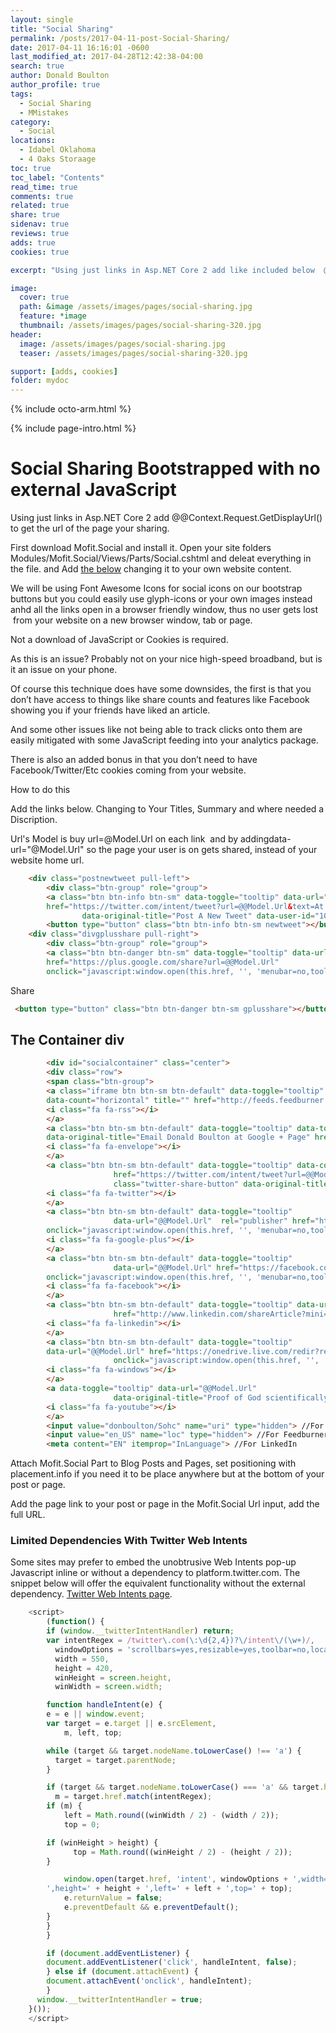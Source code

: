 ```yaml
---
layout: single
title: "Social Sharing"
permalink: /posts/2017-04-11-post-Social-Sharing/
date: 2017-04-11 16:16:01 -0600
last_modified_at: 2017-04-28T12:42:38-04:00
search: true
author: Donald Boulton
author_profile: true
tags:
  - Social Sharing
  - MMistakes
category:
  - Social
locations:
  - Idabel Oklahoma
  - 4 Oaks Storaage
toc: true
toc_label: "Contents"
read_time: true
comments: true
related: true
share: true
sidenav: true
reviews: true
adds: true
cookies: true

excerpt: "Using just links in Asp.NET Core 2 add like included below  @Context.Request.GetDisplayUrl(), to get the url of the page your sharing. View the source of this repo to see how to do it in Jekyll"

image:
  cover: true
  path: &image /assets/images/pages/social-sharing.jpg
  feature: *image
  thumbnail: /assets/images/pages/social-sharing-320.jpg
header:
  image: /assets/images/pages/social-sharing.jpg
  teaser: /assets/images/pages/social-sharing-320.jpg       

support: [adds, cookies]
folder: mydoc 
---
```


{% include octo-arm.html %}

{% include page-intro.html %}

# Social Sharing Bootstrapped with no external JavaScript

Using just links in Asp.NET Core 2 add @@Context.Request.GetDisplayUrl() to get the url of the page your sharing.

First download Mofit.Social and install it. Open your site folders Modules/Mofit.Social/Views/Parts/Social.cshtml and deleat everything in the file. and Add [the below](#below) changing it to your own website content.

We will be using Font Awesome Icons for social icons on our bootstrap buttons but you could easily use glyph-icons or your own images instead anhd all the links open in a browser friendly window, thus no user gets lost  from your website on a new browser window, tab or page.

Not a download of JavaScript or Cookies is required.

As this is an issue? Probably not on your nice high-speed broadband, but is it an issue on your phone.

Of course this technique does have some downsides, the first is that you don’t have access to things like share counts and features like Facebook showing you if your friends have liked an article.

And some other issues like not being able to track clicks onto them are easily mitigated with some JavaScript feeding into your analytics package.

There is also an added bonus in that you don’t need to have Facebook/Twitter/Etc cookies coming from your website.

How to do this

Add the links below. Changing to Your Titles, Summary and where needed a Discription.

Url's Model is buy url=@Model.Url on each link  and by addingdata-url="@Model.Url" so the page your user is on gets shared, instead of your website home url.

```html
    <div class="postnewtweet pull-left">
        <div class="btn-group" role="group">
        <a class="btn btn-info btn-sm" data-toggle="tooltip" data-url="@@Model.Url"
        href="https://twitter.com/intent/tweet?url=@@Model.Url&text=At Don Boulton.com&via=donboulton"
                data-original-title="Post A New Tweet" data-user-id="105217183">
        <button type="button" class="btn btn-info btn-sm newtweet"></button>Tweet</a>
    <div class="divgplusshare pull-right">
        <div class="btn-group" role="group">
        <a class="btn btn-danger btn-sm" data-toggle="tooltip" data-url="@@Model.Url"
        href="https://plus.google.com/share?url=@@Model.Url"
        onclick="javascript:window.open(this.href, '', 'menubar=no,toolbar=no,resizable=yes,scrollbars=yes,height=600,width=600');return false;" data-original-title="Share on Google+">
```

 Share

```html
 <button type="button" class="btn btn-danger btn-sm gplusshare"></button></a>
 ```

## The Container div

```html
        <div id="socialcontainer" class="center">
        <div class="row">
        <span class="btn-group">
        <a class="iframe btn btn-sm btn-default" data-toggle="tooltip" data-url="@@Model.Url"
        data-count="horizontal" title="" href="http://feeds.feedburner.com/donboulton/Sohc" data-original-title="Don Boulton Blog RSS">
        <i class="fa fa-rss"></i>
        </a>
        <a class="btn btn-sm btn-default" data-toggle="tooltip" data-toggle="tooltip"
        data-original-title="Email Donald Boulton at Google + Page" href="mailto:don-boulton-4557@pages.plusgoogle.com" onclick="javascript:window.open(this.href, '', 'menubar=no,toolbar=no,resizable=yes,scrollbars=yes,height=600,width=600');return false;">
        <i class="fa fa-envelope"></i>
        </a> 
        <a class="btn btn-sm btn-default" data-toggle="tooltip" data-count="horizontal"
                       href="https://twitter.com/intent/tweet?url=@@Model.Url&text=YOUR TEXT&via=TWITTER USERNAME"
                       class="twitter-share-button" data-original-title="Twitter Share" data-user-id="TWITTER USER ID">
        <i class="fa fa-twitter"></i>
        </a>
        <a class="btn btn-sm btn-default" data-toggle="tooltip"
                       data-url="@@Model.Url"  rel="publisher" href="https://plus.google.com/share?url=@@Model.Url"
        onclick="javascript:window.open(this.href, '', 'menubar=no,toolbar=no,resizable=yes,scrollbars=yes,height=600,width=600');return false;" data-original-title="Share on Google+">
        <i class="fa fa-google-plus"></i>
        </a>
        <a class="btn btn-sm btn-default" data-toggle="tooltip"
                       data-url="@@Model.Url" href="https://facebook.com/?n=donboulton"
        onclick="javascript:window.open(this.href, '', 'menubar=no,toolbar=no,resizable=yes,scrollbars=yes,height=600,width=600');return false;" data-original-title="Facebook" >
        <i class="fa fa-facebook"></i>
        </a>
        <a class="btn btn-sm btn-default" data-toggle="tooltip" data-url="@@Model.Url"
                       href="http://www.linkedin.com/shareArticle?mini=true&url=@@Model.Url&title=YOUR TITLE%20Website&summary=My%20favorite%20web%20site&source=YOR WEBSITE URL" onclick="javascript:window.open(this.href, '', 'menubar=no,toolbar=no,resizable=yes,scrollbars=yes,height=600,width=600');return false;" data-original-title="LinkedIn">
        <i class="fa fa-linkedin"></i>
        </a>
        <a class="btn btn-sm btn-default" data-toggle="tooltip"
        data-url="@@Model.Url" href="https://onedrive.live.com/redir?resid=BFE52B3504AE372E%21135"
                       onclick="javascript:window.open(this.href, '', 'menubar=no,toolbar=no,resizable=yes,scrollbars=yes,height=600,width=600');return false;" data-original-title="My One Drive">
        <i class="fa fa-windows"></i>
        </a>
        <a data-toggle="tooltip" data-url="@@Model.Url"
                       data-original-title="Proof of God scientifically" class="youtube btn btn-sm btn-default" href="http://www.youtube.com/embed/p00AYijRJy4?feature=player_detailpage">
        <i class="fa fa-youtube"></i>
        </a>
        <input value="donboulton/Sohc" name="uri" type="hidden"> //For Feedburner
        <input value="en_US" name="loc" type="hidden"> //For Feedburner
        <meta content="EN" itemprop="InLanguage"> //For LinkedIn
```

Attach Mofit.Social Part to Blog Posts and Pages, set positioning with placement.info if you need it to be place anywhere but at the bottom of your post or page.

Add the page link to your post or page in the Mofit.Social Url input, add the full URL.

### Limited Dependencies With Twitter Web Intents

Some sites may prefer to embed the unobtrusive Web Intents pop-up Javascript inline or without a dependency to platform.twitter.com. The snippet below will offer the equivalent functionality without the external dependency. [Twitter Web Intents page](https://dev.twitter.com/web/intents "Twitter Web Intents").

```javascript
    <script>
        (function() {
        if (window.__twitterIntentHandler) return;
        var intentRegex = /twitter\.com(\:\d{2,4})?\/intent\/(\w+)/,
          windowOptions = 'scrollbars=yes,resizable=yes,toolbar=no,location=yes',
          width = 550,
          height = 420,
          winHeight = screen.height,
          winWidth = screen.width;

        function handleIntent(e) {
        e = e || window.event;
        var target = e.target || e.srcElement,
            m, left, top;

        while (target && target.nodeName.toLowerCase() !== 'a') {
          target = target.parentNode;
        }

        if (target && target.nodeName.toLowerCase() === 'a' && target.href) {
          m = target.href.match(intentRegex);
        if (m) {
            left = Math.round((winWidth / 2) - (width / 2));
            top = 0;

        if (winHeight > height) {
              top = Math.round((winHeight / 2) - (height / 2));
        }

            window.open(target.href, 'intent', windowOptions + ',width=' + width +
        ',height=' + height + ',left=' + left + ',top=' + top);
            e.returnValue = false;
            e.preventDefault && e.preventDefault();
        }
        }
        }

        if (document.addEventListener) {
        document.addEventListener('click', handleIntent, false);
        } else if (document.attachEvent) {
        document.attachEvent('onclick', handleIntent);
        }
      window.__twitterIntentHandler = true;
    }());
    </script>
```
